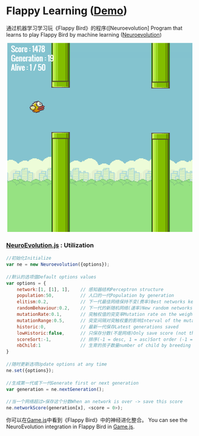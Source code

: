 # Flappy Learning ([Demo](http://xviniette.github.io/FlappyLearning/))

通过机器学习学习玩《Flappy Bird》的程序([Neuroevolution]
Program that learns to play Flappy Bird by machine learning ([Neuroevolution](http://www.scholarpedia.org/article/Neuroevolution))

![alt tag](https://github.com/xviniette/FlappyLearning/blob/gh-pages/img/flappy.png?raw=true)

### [NeuroEvolution.js](http://github.com/xviniette/FlappyLearning/blob/gh-pages/Neuroevolution.js) : Utilization
```javascript
//初始化Initialize
var ne = new Neuroevolution({options});

//默认的选项值Default options values
var options = {
    network:[1, [1], 1],    // 感知器结构Perceptron structure
    population:50,          // 人口的一代Population by generation
    elitism:0.2,            // 下一代最佳网络保持不变(费率)Best networks kepts unchanged for the next generation (rate)
    randomBehaviour:0.2,    // 下一代的新随机网络(速率)New random networks for the next generation (rate)
    mutationRate:0.1,       // 突触权值的突变率Mutation rate on the weights of synapses
    mutationRange:0.5,      // 突变间隔对突触权重的影响Interval of the mutation changes on the synapse weight
    historic:0,             // 最新一代保存Latest generations saved
    lowHistoric:false,      // 只保存分数(不是网络)Only save score (not the network)
    scoreSort:-1,           // 排序(-1 = desc, 1 = asc)Sort order (-1 = desc, 1 = asc)
    nbChild:1               // 生育的孩子数量number of child by breeding
}

//随时更新选项Update options at any time
ne.set({options});

//生成第一代或下一代Generate first or next generation
var generation = ne.nextGeneration();

//当一个网络超过>保存这个分数When an network is over -> save this score
ne.networkScore(generation[x], <score = 0>);
```

你可以在[Game.js](http://github.com/xviniette/FlappyLearning/blob/gh-pages/game.js)中看到《Flappy Bird》中的神经进化整合。
You can see the NeuroEvolution integration in Flappy Bird in [Game.js](http://github.com/xviniette/FlappyLearning/blob/gh-pages/game.js).
